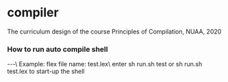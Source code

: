 # compiler
The curriculum design of the course Principles of Compilation, NUAA, 2020

### How to run auto compile shell
---\\
Example: 
    flex file name: test.lex\\
    enter sh run.sh test or sh run.sh test.lex to start-up the shell
